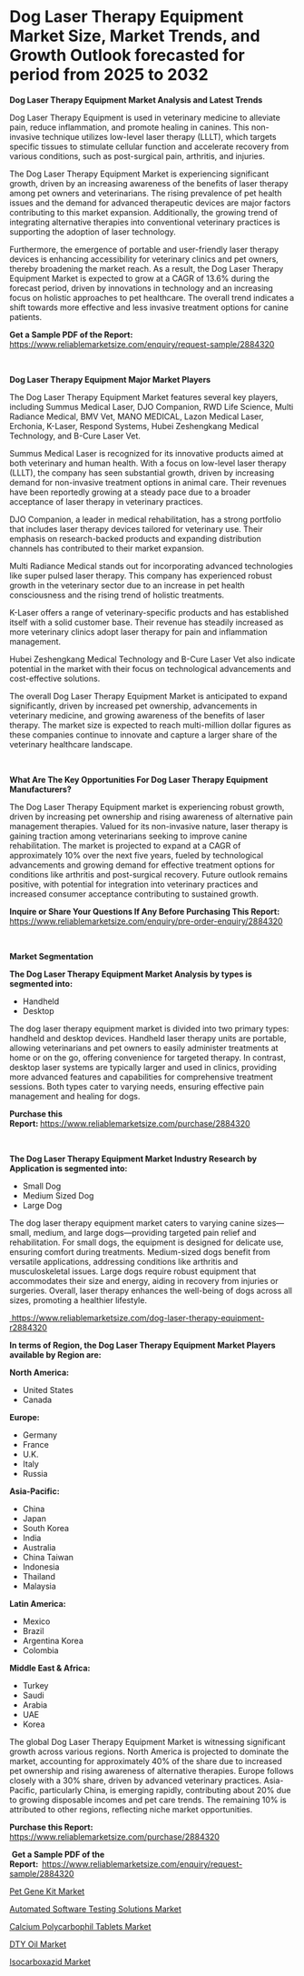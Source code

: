 <p><h1>Dog Laser Therapy Equipment Market Size, Market Trends, and Growth Outlook forecasted for period from 2025 to 2032</h1></p><p><strong>Dog Laser Therapy Equipment Market Analysis and Latest Trends</strong></p>
<p><p>Dog Laser Therapy Equipment is used in veterinary medicine to alleviate pain, reduce inflammation, and promote healing in canines. This non-invasive technique utilizes low-level laser therapy (LLLT), which targets specific tissues to stimulate cellular function and accelerate recovery from various conditions, such as post-surgical pain, arthritis, and injuries.</p><p>The Dog Laser Therapy Equipment Market is experiencing significant growth, driven by an increasing awareness of the benefits of laser therapy among pet owners and veterinarians. The rising prevalence of pet health issues and the demand for advanced therapeutic devices are major factors contributing to this market expansion. Additionally, the growing trend of integrating alternative therapies into conventional veterinary practices is supporting the adoption of laser technology.</p><p>Furthermore, the emergence of portable and user-friendly laser therapy devices is enhancing accessibility for veterinary clinics and pet owners, thereby broadening the market reach. As a result, the Dog Laser Therapy Equipment Market is expected to grow at a CAGR of 13.6% during the forecast period, driven by innovations in technology and an increasing focus on holistic approaches to pet healthcare. The overall trend indicates a shift towards more effective and less invasive treatment options for canine patients.</p></p>
<p><strong>Get a Sample PDF of the Report:&nbsp;</strong> <a href="https://www.reliablemarketsize.com/enquiry/request-sample/2884320?utm_campaign=1133&utm_medium=2&utm_source=Github&utm_content=ia&utm_term=13032025&utm_id=dog-laser-therapy-equipment">https://www.reliablemarketsize.com/enquiry/request-sample/2884320</a></p>
<p>&nbsp;</p>
<p><strong>Dog Laser Therapy Equipment Major Market Players</strong></p>
<p><p>The Dog Laser Therapy Equipment Market features several key players, including Summus Medical Laser, DJO Companion, RWD Life Science, Multi Radiance Medical, BMV Vet, MANO MEDICAL, Lazon Medical Laser, Erchonia, K-Laser, Respond Systems, Hubei Zeshengkang Medical Technology, and B-Cure Laser Vet. </p><p>Summus Medical Laser is recognized for its innovative products aimed at both veterinary and human health. With a focus on low-level laser therapy (LLLT), the company has seen substantial growth, driven by increasing demand for non-invasive treatment options in animal care. Their revenues have been reportedly growing at a steady pace due to a broader acceptance of laser therapy in veterinary practices.</p><p>DJO Companion, a leader in medical rehabilitation, has a strong portfolio that includes laser therapy devices tailored for veterinary use. Their emphasis on research-backed products and expanding distribution channels has contributed to their market expansion.</p><p>Multi Radiance Medical stands out for incorporating advanced technologies like super pulsed laser therapy. This company has experienced robust growth in the veterinary sector due to an increase in pet health consciousness and the rising trend of holistic treatments.</p><p>K-Laser offers a range of veterinary-specific products and has established itself with a solid customer base. Their revenue has steadily increased as more veterinary clinics adopt laser therapy for pain and inflammation management.</p><p>Hubei Zeshengkang Medical Technology and B-Cure Laser Vet also indicate potential in the market with their focus on technological advancements and cost-effective solutions.</p><p>The overall Dog Laser Therapy Equipment Market is anticipated to expand significantly, driven by increased pet ownership, advancements in veterinary medicine, and growing awareness of the benefits of laser therapy. The market size is expected to reach multi-million dollar figures as these companies continue to innovate and capture a larger share of the veterinary healthcare landscape.</p></p>
<p>&nbsp;</p>
<p><strong>What Are The Key Opportunities For Dog Laser Therapy Equipment Manufacturers?</strong></p>
<p><p>The Dog Laser Therapy Equipment market is experiencing robust growth, driven by increasing pet ownership and rising awareness of alternative pain management therapies. Valued for its non-invasive nature, laser therapy is gaining traction among veterinarians seeking to improve canine rehabilitation. The market is projected to expand at a CAGR of approximately 10% over the next five years, fueled by technological advancements and growing demand for effective treatment options for conditions like arthritis and post-surgical recovery. Future outlook remains positive, with potential for integration into veterinary practices and increased consumer acceptance contributing to sustained growth.</p></p>
<p><strong>Inquire or Share Your Questions If Any Before Purchasing This Report:</strong> <a href="https://www.reliablemarketsize.com/enquiry/pre-order-enquiry/2884320?utm_campaign=1133&utm_medium=2&utm_source=Github&utm_content=ia&utm_term=13032025&utm_id=dog-laser-therapy-equipment">https://www.reliablemarketsize.com/enquiry/pre-order-enquiry/2884320</a></p>
<p>&nbsp;</p>
<p><strong>Market Segmentation</strong></p>
<p><strong>The Dog Laser Therapy Equipment Market Analysis by types is segmented into:</strong></p>
<p><ul><li>Handheld</li><li>Desktop</li></ul></p>
<p><p>The dog laser therapy equipment market is divided into two primary types: handheld and desktop devices. Handheld laser therapy units are portable, allowing veterinarians and pet owners to easily administer treatments at home or on the go, offering convenience for targeted therapy. In contrast, desktop laser systems are typically larger and used in clinics, providing more advanced features and capabilities for comprehensive treatment sessions. Both types cater to varying needs, ensuring effective pain management and healing for dogs.</p></p>
<p><strong>Purchase this Report:&nbsp;</strong><a href="https://www.reliablemarketsize.com/purchase/2884320?utm_campaign=1133&utm_medium=2&utm_source=Github&utm_content=ia&utm_term=13032025&utm_id=dog-laser-therapy-equipment">https://www.reliablemarketsize.com/purchase/2884320</a></p>
<p>&nbsp;</p>
<p><strong>The Dog Laser Therapy Equipment Market Industry Research by Application is segmented into:</strong></p>
<p><ul><li>Small Dog</li><li>Medium Sized Dog</li><li>Large Dog</li></ul></p>
<p><p>The dog laser therapy equipment market caters to varying canine sizes—small, medium, and large dogs—providing targeted pain relief and rehabilitation. For small dogs, the equipment is designed for delicate use, ensuring comfort during treatments. Medium-sized dogs benefit from versatile applications, addressing conditions like arthritis and musculoskeletal issues. Large dogs require robust equipment that accommodates their size and energy, aiding in recovery from injuries or surgeries. Overall, laser therapy enhances the well-being of dogs across all sizes, promoting a healthier lifestyle.</p></p>
<p><a href="https://www.reliablemarketsize.com/dog-laser-therapy-equipment-r2884320?utm_campaign=1133&utm_medium=2&utm_source=Github&utm_content=ia&utm_term=13032025&utm_id=dog-laser-therapy-equipment">&nbsp;https://www.reliablemarketsize.com/dog-laser-therapy-equipment-r2884320</a></p>
<p><strong>In terms of Region, the Dog Laser Therapy Equipment Market Players available by Region are:</strong></p>
<p>
    <p> <strong> North America: </strong>
        <ul>
            <li>United States</li>
            <li>Canada</li>
        </ul>
        </p> 
    <p> <strong> Europe: </strong>
        <ul>
            <li>Germany</li>
            <li>France</li>
            <li>U.K.</li>
            <li>Italy</li>
            <li>Russia</li>
        </ul>
        </p> 
    <p> <strong> Asia-Pacific: </strong>
        <ul>
            <li>China</li>
            <li>Japan</li>
            <li>South Korea</li>
            <li>India</li>
            <li>Australia</li>
            <li>China Taiwan</li>
            <li>Indonesia</li>
            <li>Thailand</li>
            <li>Malaysia</li>
        </ul>
        </p> 
    <p> <strong> Latin America: </strong>
        <ul>
            <li>Mexico</li>
            <li>Brazil</li>
            <li>Argentina Korea</li>
            <li>Colombia</li>
        </ul>
        </p> 
    <p> <strong> Middle East & Africa: </strong>
        <ul>
            <li>Turkey</li>
            <li>Saudi</li>
            <li>Arabia</li>
            <li>UAE</li>
            <li>Korea</li>
        </ul>
    </p>
    </p>
<p><p>The global Dog Laser Therapy Equipment Market is witnessing significant growth across various regions. North America is projected to dominate the market, accounting for approximately 40% of the share due to increased pet ownership and rising awareness of alternative therapies. Europe follows closely with a 30% share, driven by advanced veterinary practices. Asia-Pacific, particularly China, is emerging rapidly, contributing about 20% due to growing disposable incomes and pet care trends. The remaining 10% is attributed to other regions, reflecting niche market opportunities.</p></p>
<p><strong>Purchase this Report: </strong><a href="https://www.reliablemarketsize.com/purchase/2884320?utm_campaign=1133&utm_medium=2&utm_source=Github&utm_content=ia&utm_term=13032025&utm_id=dog-laser-therapy-equipment">https://www.reliablemarketsize.com/purchase/2884320</a></p>
<p>&nbsp;<strong>Get a Sample PDF of the Report:&nbsp;&nbsp;</strong><a href="https://www.reliablemarketsize.com/enquiry/request-sample/2884320?utm_campaign=1133&utm_medium=2&utm_source=Github&utm_content=ia&utm_term=13032025&utm_id=dog-laser-therapy-equipment">https://www.reliablemarketsize.com/enquiry/request-sample/2884320</a></p>
<p><strong></strong></p>
<p><p><a href="https://github.com/kelttnandan9/Market-Research-Report-List-1/blob/main/pet-gene-kit-market.md?utm_campaign=1133&utm_medium=2&utm_source=Github&utm_content=ia&utm_term=13032025&utm_id=dog-laser-therapy-equipment">Pet Gene Kit Market</a></p><p><a href="https://github.com/borsiflorsfa/Market-Research-Report-List-1/blob/main/automated-software-testing-solutions-market.md?utm_campaign=1133&utm_medium=2&utm_source=Github&utm_content=ia&utm_term=13032025&utm_id=dog-laser-therapy-equipment">Automated Software Testing Solutions Market</a></p><p><a href="https://github.com/prumrupear/Market-Research-Report-List-1/blob/main/calcium-polycarbophil-tablets-market.md?utm_campaign=1133&utm_medium=2&utm_source=Github&utm_content=ia&utm_term=13032025&utm_id=dog-laser-therapy-equipment">Calcium Polycarbophil Tablets Market</a></p><p><a href="https://github.com/siriyagayo/Market-Research-Report-List-1/blob/main/dty-oil-market.md?utm_campaign=1133&utm_medium=2&utm_source=Github&utm_content=ia&utm_term=13032025&utm_id=dog-laser-therapy-equipment">DTY Oil Market</a></p><p><a href="https://github.com/klinzenisaa/Market-Research-Report-List-1/blob/main/isocarboxazid-market.md?utm_campaign=1133&utm_medium=2&utm_source=Github&utm_content=ia&utm_term=13032025&utm_id=dog-laser-therapy-equipment">Isocarboxazid Market</a></p></p>